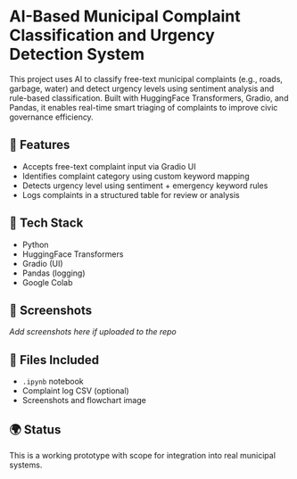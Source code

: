 # AI-Based Municipal Complaint Classification and Urgency Detection System

This project uses AI to classify free-text municipal complaints (e.g., roads, garbage, water) and detect urgency levels using sentiment analysis and rule-based classification. Built with HuggingFace Transformers, Gradio, and Pandas, it enables real-time smart triaging of complaints to improve civic governance efficiency.

## 🚀 Features
- Accepts free-text complaint input via Gradio UI
- Identifies complaint category using custom keyword mapping
- Detects urgency level using sentiment + emergency keyword rules
- Logs complaints in a structured table for review or analysis

## 🧰 Tech Stack
- Python
- HuggingFace Transformers
- Gradio (UI)
- Pandas (logging)
- Google Colab

## 📸 Screenshots
_Add screenshots here if uploaded to the repo_

## 📂 Files Included
- `.ipynb` notebook
- Complaint log CSV (optional)
- Screenshots and flowchart image

## 🌍 Status
This is a working prototype with scope for integration into real municipal systems.
